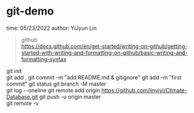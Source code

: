# git-demo
time: 05/23/2022
author: YiJyun Lin

> github  
https://docs.github.com/en/get-started/writing-on-github/getting-started-with-writing-and-formatting-on-github/basic-writing-and-formatting-syntax  

git init  
git add .
git commit -m "add README.md & gitignore"
git add -m "first commit" 
git status 
git branch -M master  
git log --oneline
git remote add origin https://github.com/linyiyi/Climate-Database.git
git push -u origin master  
git remote -v

